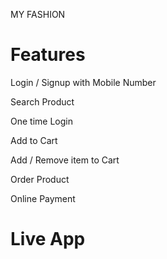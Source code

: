 MY FASHION
<h1>Features</h1>
<p>Login / Signup with Mobile Number</p>

<p>Search Product</p>

<p>One time Login</p>

<p>Add to Cart</p>

<p>Add / Remove item to Cart</p>

<p>Order Product</p>

<p>Online Payment</p>

<h1>Live App</h1>
<a harf="https://651732932e43b222d8393c52--effervescent-chebakia-c7433f.netlify.app/"></a>
